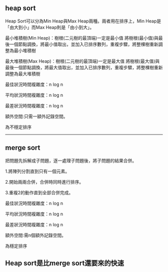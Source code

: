 ## heap sort
 
Heap Sort可以分為Min Heap與Max Heap兩種。兩者用在排序上，Min Heap是「由大到小」而Max Heap則是「由小到大」。

最小堆積樹(Min Heap)：樹根(二元樹的最頂端)一定是最小值
將樹根(最小值)與最後一個節點調換，將最小值取出，並加入已排序數列，重複步驟，將整棵樹重新調整為最小堆積樹

最大堆積樹(Max Heap)：樹根(二元樹的最頂端)一定是最大值
將樹根(最大值)與最後一個節點調換，將最大值取出，並加入已排序數列，重複步驟，將整棵樹重新調整為最大堆積樹
  
最佳狀況時間複雜度：n log n

平均狀況時間複雜度：n log n

最差狀況時間複雜度：n log n

額外空間:只需一額外記錄空間。

為不穩定排序

----------------------------------------

## merge sort
 
把問題先拆解成子問題，逐一處理子問題後，將子問題的結果合併。

1.將陣列分割直到只有一個元素。

2.開始兩兩合併，合併時同時進行排序。

3.重複2的動作直到全部合併完成。

最佳狀況時間複雜度：n log n

平均狀況時間複雜度：n log n

最差狀況時間複雜度：n log n

額外空間:需n個額外記錄空間。

為穩定排序


## Heap sort是比merge sort還要來的快速

